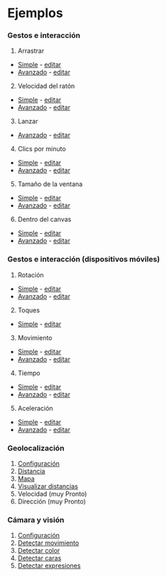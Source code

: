 # Ejemplos

### Gestos e interacción
1. Arrastrar
  * [Simple](https://disenomediosinteractivos.github.io/Ejemplos/04_gestos/01_arrastrar%20simple/) - [editar](https://editor.p5js.org/laurajunco/sketches/rkeRM3M5X)
  * [Avanzado](https://disenomediosinteractivos.github.io/Ejemplos/04_gestos/01_arrastrar) - [editar](https://editor.p5js.org/laurajunco/sketches/SkozlcA0Z)
  
2. Velocidad del ratón
  * [Simple](https://disenomediosinteractivos.github.io/Ejemplos/04_gestos/06_velocidad_mouse_simple/) - [editar](https://editor.p5js.org/laurajunco/sketches/S1ok4hM9m)
  * [Avanzado](https://disenomediosinteractivos.github.io/Ejemplos/04_gestos/06_velocidad_mouse/) - [editar](https://editor.p5js.org/laurajunco/sketches/H11vmq0Ab)
  
3. Lanzar
  * [Avanzado](https://disenomediosinteractivos.github.io/Ejemplos/04_gestos/04_lanzar) - [editar](https://editor.p5js.org/laurajunco/sketches/Skjpy50AW)

4. Clics por minuto
  * [Simple](https://disenomediosinteractivos.github.io/Ejemplos/04_gestos/03_clics%20por%20segundo%20simple/) - [editar](https://editor.p5js.org/laurajunco/sketches/r14Qmhz9m)
  * [Avanzado](https://disenomediosinteractivos.github.io/Ejemplos/04_gestos/03_clics%20por%20segundo/) - [editar](https://editor.p5js.org/laurajunco/sketches/S1dBY5RRW)
  
5. Tamaño de la ventana 
  * [Simple](https://disenomediosinteractivos.github.io/Ejemplos/04_gestos/05_resize%20window%20simple/) - [editar](https://editor.p5js.org/laurajunco/sketches/rJ7q73f5X)
  * [Avanzado](https://disenomediosinteractivos.github.io/Ejemplos/04_gestos/05_resize%20window/) - [editar](https://editor.p5js.org/laurajunco/sketches/BkEKWjCCW)

6. Dentro del canvas
  * [Simple](https://disenomediosinteractivos.github.io/Ejemplos/04_gestos/02_mouse%20in%20simple/) - [editar](https://editor.p5js.org/laurajunco/sketches/HJoeQhG5Q)
  * [Avanzado](https://disenomediosinteractivos.github.io/Ejemplos/04_gestos/02_mouse%20in/) - [editar](https://editor.p5js.org/laurajunco/sketches/SyKFXj00Z)

### Gestos e interacción (dispositivos móviles)
1. Rotación
  * [Simple](https://disenomediosinteractivos.github.io/Ejemplos/05_gestos_mobile/b_rotacion_simple/) - [editar](https://editor.p5js.org/laurajunco/sketches/rJ4jtmucX)
  * [Avanzado](https://disenomediosinteractivos.github.io/Ejemplos/05_gestos_mobile/b_rotacion/) - [editar](https://editor.p5js.org/laurajunco/sketches/rkbRR5DyG)
  
2. Toques
  * [Simple](https://disenomediosinteractivos.github.io/Ejemplos/05_gestos_mobile/c_toques/) - [editar](https://editor.p5js.org/laurajunco/sketches/Hki-lpvkM)
  
3. Movimiento
  * [Simple](https://disenomediosinteractivos.github.io/Ejemplos/05_gestos_mobile/d_movimiento_simple/) - [editar](https://editor.p5js.org/laurajunco/sketches/B1E4smd5Q)
  * [Avanzado](https://disenomediosinteractivos.github.io/Ejemplos/05_gestos_mobile/d_movimiento/) - [editar](https://editor.p5js.org/laurajunco/sketches/BJ2ziavyz)
  
4. Tiempo
  * [Simple](https://disenomediosinteractivos.github.io/Ejemplos/05_gestos_mobile/e_tiempo_simple/) - [editar](https://editor.p5js.org/laurajunco/sketches/HJNTa7dcX)
  * [Avanzado](https://disenomediosinteractivos.github.io/Ejemplos/05_gestos_mobile/e_tiempo/) - [editar](https://editor.p5js.org/laurajunco/sketches/S1TmXKDyG)
  
5. Aceleración 
  * [Simple](https://disenomediosinteractivos.github.io/Ejemplos/05_gestos_mobile/f_aceleracion_simple/) - [editar](https://editor.p5js.org/laurajunco/sketches/Bk2cAX_qm)
  * [Avanzado](https://disenomediosinteractivos.github.io/Ejemplos/05_gestos_mobile/f_aceleracion/) - [editar](https://editor.p5js.org/laurajunco/sketches/rJD8F0vyz)

### Geolocalización
1. [Configuración](https://disenomediosinteractivos.github.io/Ejemplos/06_geolocation/01_setup/)
2. [Distancia](https://disenomediosinteractivos.github.io/Ejemplos/06_geolocation/02_distance/)
3. [Mapa](https://disenomediosinteractivos.github.io/Ejemplos/06_geolocation/03_map/)
4. [Visualizar distancias](https://disenomediosinteractivos.github.io/Ejemplos/06_geolocation/04_distance_map/)
5. Velocidad (muy Pronto)
6. Dirección (muy Pronto)

### Cámara y visión
1. [Configuración](https://disenomediosinteractivos.github.io/Ejemplos/07_camera/01_setup/)
2. [Detectar movimiento](https://disenomediosinteractivos.github.io/Ejemplos/07_camera/03_motion/)
3. [Detectar color](https://disenomediosinteractivos.github.io/Ejemplos/07_camera/02_color_tracking/)
4. [Detectar caras](https://disenomediosinteractivos.github.io/Ejemplos/07_camera/04_face_tracking/)
5. [Detectar expresiones](https://disenomediosinteractivos.github.io/Ejemplos/07_camera/05_expression_detection/)

